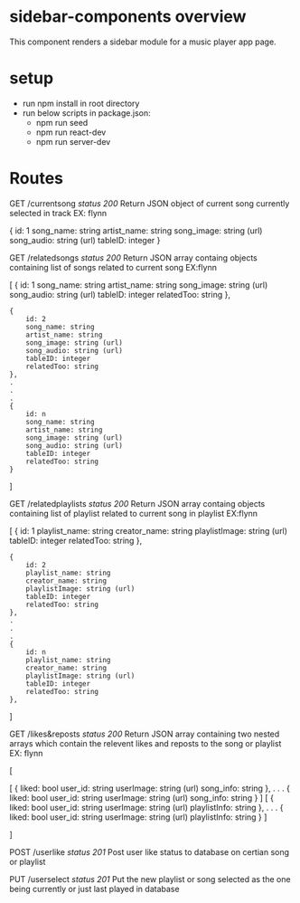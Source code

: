 # sidebar-components overview
This component renders a sidebar module for a music player app page.

# setup 
- run npm install in root directory
- run below scripts in package.json:
  - npm run seed 
  - npm run react-dev
  - npm run server-dev

 # Routes
 GET /currentsong
 *status 200*
 Return JSON object of current song currently selected in track
 EX: flynn

 {
        id: 1
        song_name: string
        artist_name: string
        song_image: string (url)
        song_audio: string (url)
        tableID: integer
    }

 GET /relatedsongs
 *status 200*
 Return JSON array containg objects containing list of songs related to current song
 EX:flynn

 [
    {
        id: 1
        song_name: string
        artist_name: string
        song_image: string (url)
        song_audio: string (url)
        tableID: integer
        relatedToo: string
    },

    {
        id: 2
        song_name: string
        artist_name: string
        song_image: string (url)
        song_audio: string (url)
        tableID: integer
        relatedToo: string
    },
    .
    .
    .
    {
        id: n
        song_name: string
        artist_name: string
        song_image: string (url)
        song_audio: string (url)
        tableID: integer
        relatedToo: string
    }
]

GET /relatedplaylists
 *status 200*
 Return JSON array containg objects containing list of playlist related to current song in playlist
 EX:flynn

 [
    {
        id: 1
        playlist_name: string
        creator_name: string
        playlistImage: string (url)
        tableID: integer
        relatedToo: string
    },

    {
        id: 2
        playlist_name: string
        creator_name: string
        playlistImage: string (url)
        tableID: integer
        relatedToo: string
    },
    .
    .
    .
    {
        id: n
        playlist_name: string
        creator_name: string
        playlistImage: string (url)
        tableID: integer
        relatedToo: string
    },
]

GET /likes&reposts
*status 200*
Return JSON array containing two nested arrays which contain the relevent likes and reposts to the song or playlist
EX: flynn

[
  

  [
    {
      liked: bool
      user_id: string
      userImage: string (url)
      song_info: string
    },
    .
    .
    .
    {
      liked: bool
      user_id: string
      userImage: string (url)
      song_info: string
    }
  ]
  [
    {
      liked: bool
      user_id: string
      userImage: string (url)
      playlistInfo: string
    },
    .
    .
    .
    {
      liked: bool
      user_id: string
      userImage: string (url)
      playlistInfo: string
    }
  ]

]

POST /userlike
*status 201*
Post user like status to database on certian song or playlist

PUT /userselect
*status 201*
Put the new playlist or song selected as the one being currently or just last played in database